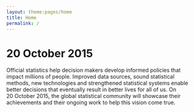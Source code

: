 ```yaml
---
layout: theme:pages/home
title: Home
permalink: /
---
```


# 20 October 2015

Official statistics help decision makers develop informed policies that impact millions of people. Improved data sources, sound statistical methods, new technologies and strengthened statistical systems enable better decisions that eventually result in better lives for all of us. On 20&nbsp;October&nbsp;2015, the global statistical community will showcase their achievements and their ongoing work to help this vision come true.
